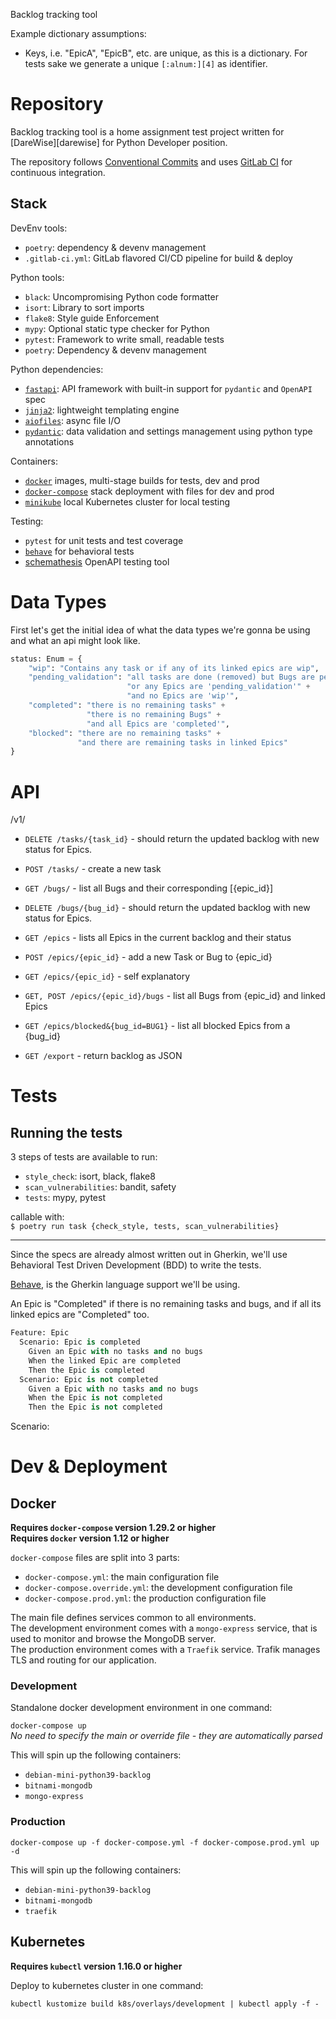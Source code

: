 
Backlog tracking tool

Example dictionary assumptions: 

- Keys, i.e. "EpicA", "EpicB", etc. are unique, as this is a dictionary. 
    For tests sake we generate a unique `[:alnum:][4]` as identifier. 

# Repository

Backlog tracking tool is a home assignment test project written for 
[DareWise][darewise] for Python Developer position.

The repository follows [Conventional Commits][conventional-commits] 
and uses [GitLab CI](./.gitlab-ci.yaml) for continuous integration.

## Stack

DevEnv tools:
- `poetry`: dependency & devenv management
- `.gitlab-ci.yml`: GitLab flavored CI/CD pipeline for build & deploy

Python tools: 
- `black`: Uncompromising Python code formatter 
- `isort`: Library to sort imports
- `flake8`: Style guide Enforcement
- `mypy`: Optional static type checker for Python
- `pytest`: Framework to write small, readable tests
- `poetry`: Dependency & devenv management

Python dependencies: 
- [`fastapi`][fastapi]: API framework with built-in support for `pydantic` and `OpenAPI` spec
- [`jinja2`][jinja2]: lightweight templating engine
- [`aiofiles`][aiofiles]: async file I/O
- [`pydantic`][pydantic]: data validation and settings management using python type annotations

Containers: 
- [`docker`][docker] images, multi-stage builds for tests, dev and prod
- [`docker-compose`][docker-compose] stack deployment with files for dev and prod
- [`minikube`][minikube] local Kubernetes cluster for local testing

Testing:
- `pytest` for unit tests and test coverage
- [`behave`][behave] for behavioral tests
- [schemathesis][schemathesis] OpenAPI testing tool

# Data Types 

First let's get the initial idea of what the data types we're gonna be using
and what an api might look like.

```python
status: Enum = {
    "wip": "Contains any task or if any of its linked epics are wip",
    "pending_validation": "all tasks are done (removed) but Bugs are pending," +
                          "or any Epics are 'pending_validation'" +
                          "and no Epics are 'wip'",
    "completed": "there is no remaining tasks" +
                 "there is no remaining Bugs" +
                 "and all Epics are 'completed'",
    "blocked": "there are no remaining tasks" +
               "and there are remaining tasks in linked Epics"
}
```

# API

/v1/

- `DELETE /tasks/{task_id}` - should return the updated backlog 
                    with new status for Epics.
- `POST /tasks/` - create a new task

- `GET /bugs/` - list all Bugs and their corresponding [{epic_id}]
- `DELETE /bugs/{bug_id}` - should return the updated backlog with new 
                    status for Epics.

- `GET /epics` - lists all Epics in the current backlog and their status
- `POST /epics/{epic_id}` - add a new Task or Bug to {epic_id}
- `GET /epics/{epic_id}` - self explanatory

- `GET, POST /epics/{epic_id}/bugs` - list all Bugs from {epic_id} and linked Epics

- `GET /epics/blocked&{bug_id=BUG1}` - list all blocked Epics from a {bug_id}

- `GET /export` - return backlog as JSON


# Tests 

## Running the tests

3 steps of tests are available to run:

- `style_check`: isort, black, flake8
- `scan_vulnerabilities`: bandit, safety
- `tests`: mypy, pytest

callable with:  
`$ poetry run task {check_style, tests, scan_vulnerabilities}`



---

Since the specs are already almost written out in Gherkin, we'll 
use Behavioral Test Driven Development (BDD) to write the tests.

[Behave][behave], is the Gherkin language support we'll be using.

An Epic is "Completed" if there is no remaining tasks and bugs, and if all its linked epics are
"Completed" too.

```python
Feature: Epic
  Scenario: Epic is completed
    Given an Epic with no tasks and no bugs
    When the linked Epic are completed
    Then the Epic is completed
  Scenario: Epic is not completed
    Given a Epic with no tasks and no bugs
    When the Epic is not completed
    Then the Epic is not completed
```
Scenario:

# Dev & Deployment

## Docker

**Requires `docker-compose` version 1.29.2 or higher**  
**Requires `docker` version 1.12 or higher**


`docker-compose` files are split into 3 parts: 

- `docker-compose.yml`: the main configuration file
- `docker-compose.override.yml`: the development configuration file
- `docker-compose.prod.yml`: the production configuration file

The main file defines services common to all environments.  
The development environment comes with a `mongo-express` service, 
that is used to monitor and browse the MongoDB server.  
The production environment comes with a `Traefik` service.
Trafik manages TLS and routing for our application.

### Development 

Standalone docker development environment in one command: 

`docker-compose up`  
*No need to specify the main or override file - they are automatically parsed*

This will spin up the following containers:

- `debian-mini-python39-backlog`
- `bitnami-mongodb`
- `mongo-express`

### Production

`docker-compose up -f docker-compose.yml -f docker-compose.prod.yml up -d`

This will spin up the following containers:

- `debian-mini-python39-backlog`
- `bitnami-mongodb`
- `traefik`

## Kubernetes

**Requires `kubectl` version 1.16.0 or higher**

Deploy to kubernetes cluster in one command:

`kubectl kustomize build k8s/overlays/development | kubectl apply -f -`


<!-- Links -->
[aiofiles]: https://aiofiles.readthedocs.io/en/stable/
[behave]: https://behave.readthedocs.io/en/latest/
[conventional-commits]: https://www.conventionalcommits.org/en/v1.0.0/
[docker]: https://www.docker.com/
[docker-compose]: https://docs.docker.com/compose/
[fastapi]: https://fastapi.tiangolo.com/
[minikube]: https://minikube.sigs.k8s.io/docs/start/
[jinja2]: https://jinja.palletsprojects.com/
[pydantic]: https://pydantic-docs.helpmanual.io/usage/
[pytest]: https://docs.pytest.org/en/7.1.x/contents.html
[schemathesis]: https://github.com/schemathesis/schemathesis

